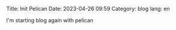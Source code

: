 Title: Init Pelican
Date: 2023-04-26 09:59
Category: blog
lang: en

I'm starting blog again with pelican
